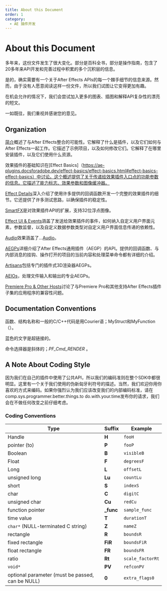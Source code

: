 ```yaml
---
title: About this Document
order: 1
category:
  - AE 插件开发
---
```


# About this Document

多年来，这份文件发生了很大变化。部分是百科全书，部分是操作指南，包含了20多年来API开发和完善过程中积累的多个沉积层的信息。

是的，确实需要有一个关于After Effects APIs的每一个棘手细节的信息来源。然而，由于没有人愿意阅读这样一份文件，所以我们试图让它变得更加有趣。

在机会允许的情况下，我们会尝试加入更多的图表、插图和解释API复杂性的漂亮的短文。

一如既往，我们重视并感谢您的意见。

## Organization

[简介](https://ae-plugins.docsforadobe.dev/intro/intro.html#intro-intro)概述了与After Effects整合的可能性。它解释了什么是插件，以及它们如何与After Effects一起工作。它描述了示例项目，以及如何修改它们。它解释了在哪里安装插件，以及它们使用什么资源。

效果插件的基础知识在[Effect Basics]（https://ae-plugins.docsforadobe.dev/effect-basics/effect-basics.html#effect-basics-effect-basics）中讨论。这个概述提供了关于传递给效果插件入口点的功能参数的信息。它描述了能力标志、效果参数和图像缓冲器。

[Effect Details](https://ae-plugins.docsforadobe.dev/effect-details/effect-details.html#effect-details-effect-details)深入介绍了使用许多提供的回调函数开发一个完整的效果插件的细节。它还提供了许多测试思路，以确保插件的稳定性。

[SmartFX](https://ae-plugins.docsforadobe.dev/smartfx/smartfx.html#smartfx-smartfx)是对效果插件API的扩展，支持32位浮点图像。

[Effect UI &amp; Events](https://ae-plugins.docsforadobe.dev/effect-ui-events/effect-ui-events.html#effect-ui-events-effect-ui-events)涵盖了发送给效果插件的事件，如何纳入自定义用户界面元素，参数监督，以及自定义数据参数类型对自定义用户界面信息传递的依赖性。

[Audio](https://ae-plugins.docsforadobe.dev/audio/audio.html#audio-audio)效果涵盖了...[Audio](https://ae-plugins.docsforadobe.dev/audio/audio.html#audio-audio)。

[AEGPs](https://ae-plugins.docsforadobe.dev/aegps/aegps.html#aegps-aegps)详细介绍了After Effects通用插件（AEGP）的API。提供的回调函数、与内部消息的挂钩、操作打开的项目的当前内容和处理菜单命令都有详细的介绍。

[Artisans](https://ae-plugins.docsforadobe.dev/artisans/artisans.html#artisans-artisans)包括专门的插件式3D渲染器AEGPs。

[AEIOs](https://ae-plugins.docsforadobe.dev/aeios/aeios.html#aeios-aeios)，处理文件输入和输出的专业AEGPs。

[Premiere Pro &amp; Other Hosts](https://ae-plugins.docsforadobe.dev/ppro/ppro.html#ppro-ppro)讨论了与Premiere Pro和其他支持After Effects插件子集的应用程序的兼容性问题。

## Documentation Conventions

函数、结构名称和一般的C/C++代码是用Courier语；MyStruct和MyFunction（）。

蓝色的文字是超链接的。

命令选择器是斜体的；_PF_Cmd_RENDER_ 。

## A Note About Coding Style

因为我们在自己的插件中使用了公共API，所以我们的编码准则在整个SDK中都很明显。这里有一个关于我们使用的伪新匈牙利符号的描述。当然，我们欢迎你用你喜欢的方式来编码。如果你强烈认为我们应该改变我们的内部编码标准，请在comp.sys.programmer.better.things.to do.with.your.time发布你的请求，我们会在不做任何改变之前仔细考虑。

### Coding Conventions

| Type                                             | Suffix     | Example          |
| ------------------------------------------------ | ---------- | ---------------- |
| Handle                                           | **H**      | `fooH`           |
| pointer (to)                                     | **P**      | `fooP`           |
| Boolean                                          | **B**      | `visibleB`       |
| Float                                            | **F**      | `degreesF`       |
| Long                                             | **L**      | `offsetL`        |
| unsigned long                                    | **Lu**     | `countLu`        |
| short                                            | **S**      | `indexS`         |
| char                                             | **C**      | `digitC`         |
| unsigned char                                    | **Cu**     | `redCu`          |
| function pointer                                 | **\_func** | `sample_func`    |
| time value                                       | **T**      | `durationT`      |
| `char*` (NULL-terminated C string)               | **Z**      | `nameZ`          |
| rectangle                                        | **R**      | `boundsR`        |
| fixed rectangle                                  | **FiR**    | `boundsFiR`      |
| float rectangle                                  | **FR**     | `boundsFR`       |
| ratio                                            | **Rt**     | `scale_factorRt` |
| `void*`                                          | **PV**     | `refconPV`       |
| optional parameter (must be passed, can be NULL) | **0**      | `extra_flags0`   |